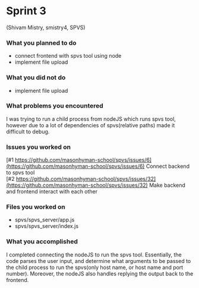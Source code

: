 # Sprint 3

(Shivam Mistry, smistry4, SPVS)

### What you planned to do
- connect frontend with spvs tool using node
- implement file upload

### What you did not do
- implement file upload

### What problems you encountered
I was trying to run a child process from nodeJS which runs spvs tool, however due to a lot of dependencies of spvs(relative paths) made it difficult to debug.

### Issues you worked on
 [#1 https://github.com/masonhyman-school/spvs/issues/6](https://github.com/masonhyman-school/spvs/issues/6) Connect backend to spvs tool   
 [#2 https://github.com/masonhyman-school/spvs/issues/32](https://github.com/masonhyman-school/spvs/issues/32) Make backend and frontend interact with each other


### Files you worked on
- spvs/spvs_server/app.js 
- spvs/spvs_server/index.js

### What you accomplished
I completed connecting the nodeJS to run the spvs tool. Essentially, the code parses the user input, and determine what arguments to be passed to the child process to run the spvs(only host name, or host name and port number). Moreover, the nodeJS also handles replying the output back to the frontend.

